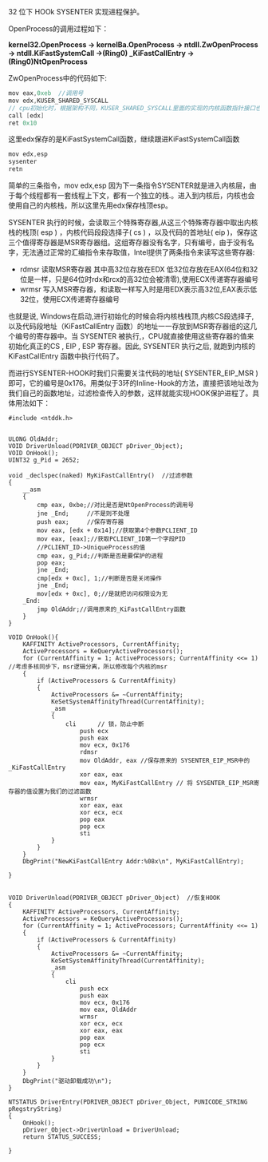 32 位下 HOOk SYSENTER 实现进程保护。

OpenProcess的调用过程如下：

 **kernel32.OpenProcess -> kernelBa.OpenProcess -> ntdll.ZwOpenProcess -> ntdll.KiFastSystemCall ->(Ring0) _KiFastCallEntry -> (Ring0)NtOpenProcess**

ZwOpenProcess中的代码如下:

```c
mov eax,0xeb  //调用号
mov edx,KUSER_SHARED_SYSCALL 
// cpu初始化时，根据架构不同，KUSER_SHARED_SYSCALL里面的实现的内核函数指针接口也不同,可能是 KiIntSystemCall中断式系统调用 也可能是 KiFastSystemCall快速系统调用
call [edx]
ret 0x10
```
这里edx保存的是KiFastSystemCall函数，继续跟进KiFastSystemCall函数

```c
mov edx,esp
sysenter 
retn

```

简单的三条指令，mov edx,esp 因为下一条指令SYSENTER就是进入内核层，由于每个线程都有一套线程上下文，都有一个独立的栈.。进入到内核后，内核也会使用自己的内核栈，所以这里先用edx保存栈顶esp。

SYSENTER 执行的时候，会读取三个特殊寄存器,从这三个特殊寄存器中取出内核栈的栈顶( esp ) ，内核代码段段选择子( cs ) ，以及代码的首地址( eip )，保存这三个值得寄存器是MSR寄存器组。这组寄存器没有名字，只有编号，由于没有名字，无法通过正常的汇编指令来存取值，Intel提供了两条指令来读写这些寄存器:

* rdmsr 读取MSR寄存器 其中高32位存放在EDX 低32位存放在EAX(64位和32位是一样，只是64位时rdx和rcx的高32位会被清零),使用ECX传递寄存器编号
* wrmsr 写入MSR寄存器，和读取一样写入时是用EDX表示高32位,EAX表示低32位，使用ECX传递寄存器编号

也就是说, Windows在启动,进行初始化的时候会将内核栈栈顶,内核CS段选择子,以及代码段地址（KiFastCallEntry 函数）的地址一一存放到MSR寄存器组的这几个编号的寄存器中。当 SYSENTER 被执行,，CPU就直接使用这些寄存器的值来初始化真正的CS , EIP , ESP 寄存器。因此, SYSENTER 执行之后, 就跑到内核的 KiFastCallEntry 函数中执行代码了。

 
而进行SYSENTER-HOOK时我们只需要关注代码的地址( SYSENTER_EIP_MSR )即可，它的编号是0x176。用类似于3环的Inline-Hook的方法，直接把该地址改为我们自己的函数地址，过滤检查传入的参数，这样就能实现HOOK保护进程了。具体用法如下：

```
#include <ntddk.h>


ULONG OldAddr;
VOID DriverUnload(PDRIVER_OBJECT pDriver_Object);
VOID OnHook();
UINT32 g_Pid = 2652;

void _declspec(naked) MyKiFastCallEntry()  //过滤参数
{
	__asm
	{
		cmp eax, 0xbe;//对比是否是NtOpenProcess的调用号
		jne _End;     //不是则不处理
		push eax;     //保存寄存器
		mov eax, [edx + 0x14];//获取第4个参数PCLIENT_ID
		mov eax, [eax];//获取PCLIENT_ID第一个字段PID
		//PCLIENT_ID->UniqueProcess的值       
		cmp eax, g_Pid;//判断是否是要保护的进程
		pop eax;
		jne _End;
		cmp[edx + 0xc], 1;//判断是否是关闭操作
		jne _End;
		mov[edx + 0xc], 0;//是就把访问权限设为无
	_End:
		jmp OldAddr;//调用原来的_KiFastCallEntry函数
	}
}

VOID OnHook(){
	KAFFINITY ActiveProcessors, CurrentAffinity;
	ActiveProcessors = KeQueryActiveProcessors();
	for (CurrentAffinity = 1; ActiveProcessors; CurrentAffinity <<= 1)  //考虑多核同步下，msr逻辑分离，所以修改每个内核的msr
	{
		if (ActiveProcessors & CurrentAffinity)
		{
			ActiveProcessors &= ~CurrentAffinity;
			KeSetSystemAffinityThread(CurrentAffinity);
			_asm
			{
				cli      // 锁，防止中断
					push ecx
					push eax
					mov ecx, 0x176
					rdmsr
					mov OldAddr, eax //保存原来的 SYSENTER_EIP_MSR中的_KiFastCallEntry
					xor eax, eax
					mov eax, MyKiFastCallEntry // 将 SYSENTER_EIP_MSR寄存器的值设置为我们的过滤函数
					wrmsr
					xor eax, eax
					xor ecx, ecx
					pop eax
					pop ecx
					sti
			}
		}
	}
	DbgPrint("NewKiFastCallEntry Addr:%08x\n", MyKiFastCallEntry);
	
}


VOID DriverUnload(PDRIVER_OBJECT pDriver_Object)  //恢复HOOK
{
	KAFFINITY ActiveProcessors, CurrentAffinity;
	ActiveProcessors = KeQueryActiveProcessors();
	for (CurrentAffinity = 1; ActiveProcessors; CurrentAffinity <<= 1)
	{
		if (ActiveProcessors & CurrentAffinity)
		{
			ActiveProcessors &= ~CurrentAffinity;
			KeSetSystemAffinityThread(CurrentAffinity);
			_asm
			{
				cli
					push ecx
					push eax
					mov ecx, 0x176
					mov eax, OldAddr
					wrmsr
					xor ecx, ecx
					xor eax, eax
					pop eax
					pop ecx
					sti
			}
		}
	}
	DbgPrint("驱动卸载成功\n");
}

NTSTATUS DriverEntry(PDRIVER_OBJECT pDriver_Object, PUNICODE_STRING pRegstryString)
{
	OnHook();
	pDriver_Object->DriverUnload = DriverUnload;
	return STATUS_SUCCESS;

}
```